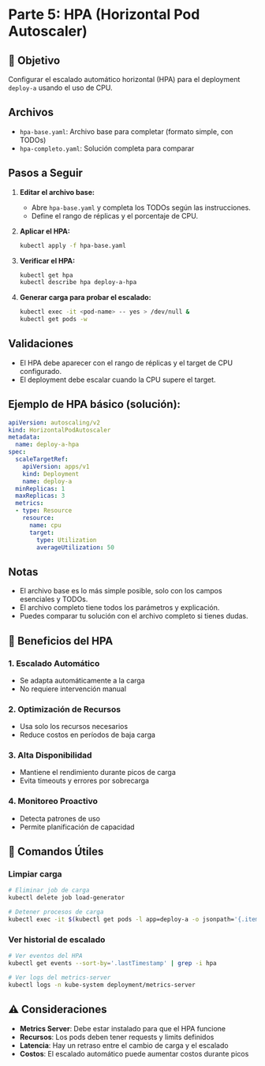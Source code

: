 # Parte 5: HPA (Horizontal Pod Autoscaler)

## 🎯 Objetivo
Configurar el escalado automático horizontal (HPA) para el deployment `deploy-a` usando el uso de CPU.

## Archivos
- `hpa-base.yaml`: Archivo base para completar (formato simple, con TODOs)
- `hpa-completo.yaml`: Solución completa para comparar

## Pasos a Seguir

1. **Editar el archivo base:**
   - Abre `hpa-base.yaml` y completa los TODOs según las instrucciones.
   - Define el rango de réplicas y el porcentaje de CPU.

2. **Aplicar el HPA:**
   ```bash
   kubectl apply -f hpa-base.yaml
   ```

3. **Verificar el HPA:**
   ```bash
   kubectl get hpa
   kubectl describe hpa deploy-a-hpa
   ```

4. **Generar carga para probar el escalado:**
   ```bash
   kubectl exec -it <pod-name> -- yes > /dev/null &
   kubectl get pods -w
   ```

## Validaciones

- El HPA debe aparecer con el rango de réplicas y el target de CPU configurado.
- El deployment debe escalar cuando la CPU supere el target.

## Ejemplo de HPA básico (solución):
```yaml
apiVersion: autoscaling/v2
kind: HorizontalPodAutoscaler
metadata:
  name: deploy-a-hpa
spec:
  scaleTargetRef:
    apiVersion: apps/v1
    kind: Deployment
    name: deploy-a
  minReplicas: 1
  maxReplicas: 3
  metrics:
  - type: Resource
    resource:
      name: cpu
      target:
        type: Utilization
        averageUtilization: 50
```

## Notas
- El archivo base es lo más simple posible, solo con los campos esenciales y TODOs.
- El archivo completo tiene todos los parámetros y explicación.
- Puedes comparar tu solución con el archivo completo si tienes dudas.

## 🎯 Beneficios del HPA

### 1. **Escalado Automático**
- Se adapta automáticamente a la carga
- No requiere intervención manual

### 2. **Optimización de Recursos**
- Usa solo los recursos necesarios
- Reduce costos en períodos de baja carga

### 3. **Alta Disponibilidad**
- Mantiene el rendimiento durante picos de carga
- Evita timeouts y errores por sobrecarga

### 4. **Monitoreo Proactivo**
- Detecta patrones de uso
- Permite planificación de capacidad

## 🔧 Comandos Útiles

### Limpiar carga
```bash
# Eliminar job de carga
kubectl delete job load-generator

# Detener procesos de carga
kubectl exec -it $(kubectl get pods -l app=deploy-a -o jsonpath='{.items[0].metadata.name}') -- pkill -f "yes\|curl"
```

### Ver historial de escalado
```bash
# Ver eventos del HPA
kubectl get events --sort-by='.lastTimestamp' | grep -i hpa

# Ver logs del metrics-server
kubectl logs -n kube-system deployment/metrics-server
```

## ⚠️ Consideraciones

- **Metrics Server**: Debe estar instalado para que el HPA funcione
- **Recursos**: Los pods deben tener requests y limits definidos
- **Latencia**: Hay un retraso entre el cambio de carga y el escalado
- **Costos**: El escalado automático puede aumentar costos durante picos 